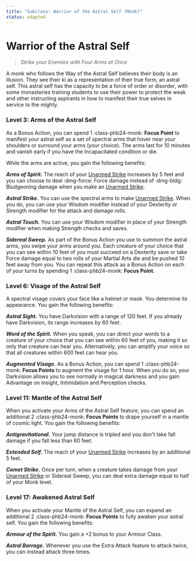 ```yaml
---
title: "Subclass: Warrior of the Astral Self (Monk)"
status: adapted
---
```


<p style="display:none">
Strike your Enemies with Four Arms at Once
</p>

# Warrior of the Astral Self

> *Strike your Enemies with Four Arms at Once*

A monk who follows the Way of the Astral Self believes their body is an illusion. They see their ki as a representation of their true form, an astral self. This astral self has the capacity to be a force of order or disorder, with some monasteries training students to use their power to protect the weak and other instructing aspirants in how to manifest their true selves in service to the mighty.

### Level 3: Arms of the Astral Self

As a Bonus Action, you can spend 1 :class-phb24-monk: **Focus Point** to manifest your astral self as a set of spectral arms that hover near your shoulders or surround your arms (your choice). The arms last for 10 minutes and vanish early if you have the Incapacitated condition or die. 

While the arms are active, you gain the following benefits:

***Arms of Spirit.*** The reach of your [Unarmed Strike] increases by 5 feet and you can choose to deal :dmg-force: Force damage instead of :dmg-bldg: Bludgeoning damage when you make an [Unarmed Strike].

***Astral Strike.*** You can use the spectral arms to make [Unarmed Strike]. When you do, you can use your Wisdom modifier instead of your Dexterity or Strength modifier for the attack and damage rolls.

***Astral Touch.*** You can use your Wisdom modifier in place of your Strength modifier when making Strength checks and saves.

***Sidereal Sweep.*** As part of the Bonus Action you use to summon the astral arms, you swipe your arms around you. Each creature of your choice that you can see within 10 feet of you must succeed on a Dexterity save or take Force damage equal to two rolls of your Martial Arts die and be pushed 10 feet away from you. You can repeat this attack as a Bonus Action on each of your turns by spending 1 :class-phb24-monk: **Focus Point**.

### Level 6: Visage of the Astral Self

A spectral visage covers your face like a helmet or mask. You determine its appearance. You gain the following benefits:

***Astral Sight.*** You have Darkvision with a range of 120 feet. If you already have Darkvision, its range increases by 60 feet.

***Word of the Spirit.*** When you speak, you can direct your words to a creature of your choice that you can see within 60 feet of you, making it so only that creature can hear you. Alternatively, you can amplify your voice so that all creatures within 600 feet can hear you.

***Augmented Visage.*** As a Bonus Action, you can spend 1 :class-phb24-monk: **Focus Points** to augment the visage for 1 hour. When you do so, your Darkvision allows you to see normally in magical darkness and you gain Advantage on Insight, Intimidation and Perception checks.

### Level 11: Mantle of the Astral Self

When you activate your Arms of the Astral Self feature, you can spend an additional 2 :class-phb24-monk: **Focus Points** to drape yourself in a mantle of cosmic light. You gain the following benefits:

***Antigravitational.*** Your jump distance is tripled and you don't take fall damage if you fall less than 60 feet.

***Extended Self.*** The reach of your [Unarmed Strike] increases by an additional 5 feet.

***Comet Strike.*** Once per turn, when a creature takes damage from your [Unarmed Strike] or Sidereal Sweep, you can deal extra damage equal to half of your Monk level.

### Level 17: Awakened Astral Self      

When you activate your Mantle of the Astral Self, you can expend an additional 2 :class-phb24-monk: **Focus Points** to fully awaken your astral self. You gain the following benefits:

***Armour of the Spirit.*** You gain a +2 bonus to your Armour Class.

***Astral Barrage.*** Whenever you use the Extra Attack feature to attack twice, you can instead attack three times.     

[Unarmed Strike]: ../../gameplay/phb/action.md#unarmed-strike